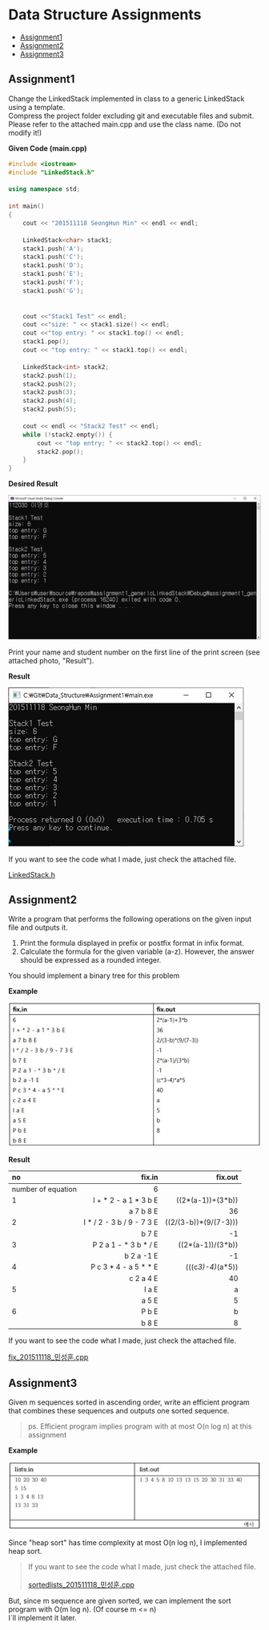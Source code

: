 # Data Structure Assignments
* [Assignment1](#assignment1)
* [Assignment2](#assignment2)
* [Assignment3](#assignment3)

## Assignment1
Change the LinkedStack implemented in class to a generic LinkedStack using a template.   
Compress the project folder excluding git and executable files and submit.
Please refer to the attached main.cpp and use the class name. (Do not modify it!)

__Given Code (main.cpp)__
```c++
#include <iostream>
#include "LinkedStack.h"

using namespace std;

int main()
{
	cout << "201511118 SeongHun Min" << endl << endl;

	LinkedStack<char> stack1;
	stack1.push('A');
	stack1.push('C');
	stack1.push('D');
	stack1.push('E');
	stack1.push('F');
	stack1.push('G');


	cout <<"Stack1 Test" << endl;
	cout <<"size: " << stack1.size() << endl;
	cout <<"top entry: " << stack1.top() << endl;
	stack1.pop();
	cout << "top entry: " << stack1.top() << endl;

	LinkedStack<int> stack2;
	stack2.push(1);
	stack2.push(2);
	stack2.push(3);
	stack2.push(4);
	stack2.push(5);

	cout << endl << "Stack2 Test" << endl;
	while (!stack2.empty()) {
		cout << "top entry: " << stack2.top() << endl;
		stack2.pop();
	}
}
```
__Desired Result__

![Example](/Assignment1/Assignment1.JPG)

Print your name and student number on the first line of the print screen (see attached photo, "Result").

__Result__

![Result](/Assignment1/Result.jpg)

If you want to see the code what I made, just check the attached file.

[LinkedStack.h](/Assignment1/LinkedStack.h)

## Assignment2
Write a program that performs the following operations on the given input file and outputs it.
1. Print the formula displayed in prefix or postfix format in infix format.
2. Calculate the formula for the given variable (a-z). However, the answer should be expressed as a rounded integer.

You should implement a binary tree for this problem

__Example__

![Example](/Assignment2/Example.jpg)

__Result__

|no|fix.in|fix.out|
|:---|---:|---:|
|number of equation|6||
|1|I + * 2 - a 1 * 3 b E|((2*(a-1))+(3*b))|
||a 7 b 8 E|36|
|2|I * / 2 - 3 b / 9 - 7 3 E|((2/(3-b))*(9/(7-3)))|
||b 7 E|-1|
|3|P 2 a 1 - * 3 b * / E|((2*(a-1))/(3*b))|
||b 2 a -1 E|-1|
|4|P c 3 * 4 - a 5 * * E|(((c*3)-4)*(a*5))|
||c 2 a 4 E |40|
|5|I a E|a|
||a 5 E|5|
|6|P b E|b|
||b 8 E|8|

If you want to see the code what I made, just check the attached file.

[fix_201511118_민성훈.cpp](/Assignment2/fix_201511118_민성훈.cpp)

## Assignment3
Given m sequences sorted in ascending order, write an efficient program that combines these sequences and outputs one sorted sequence.  
> ps. Efficient program implies program with at most O(n log n) at this assignment

__Example__

![Example](/Assignment3/Example.jpg)

Since "heap sort" has time complexity at most O(n log n), I implemented heap sort.  

> If you want to see the code what I made, just check the attached file. <br/><br/> [sortedlists_201511118_민성훈.cpp](/Assignment3/sortedlists_201511118_민성훈.cpp)

But, since m sequence are given sorted, we can implement the sort program with O(m log n). (Of course m <= n)  
I`ll implement it later.